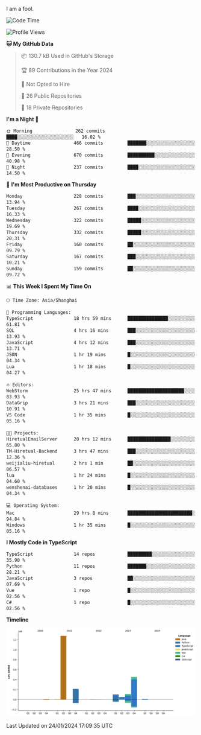 I am a fool.

<!--START_SECTION:waka-->
![Code Time](http://img.shields.io/badge/Code%20Time-1%2C144%20hrs%2057%20mins-blue)

![Profile Views](http://img.shields.io/badge/Profile%20Views-0-blue)

**🐱 My GitHub Data** 

> 📦 130.7 kB Used in GitHub's Storage 
 > 
> 🏆 89 Contributions in the Year 2024
 > 
> 🚫 Not Opted to Hire
 > 
> 📜 26 Public Repositories 
 > 
> 🔑 18 Private Repositories 
 > 
**I'm a Night 🦉** 

```text
🌞 Morning                262 commits         ████░░░░░░░░░░░░░░░░░░░░░   16.02 % 
🌆 Daytime                466 commits         ███████░░░░░░░░░░░░░░░░░░   28.50 % 
🌃 Evening                670 commits         ██████████░░░░░░░░░░░░░░░   40.98 % 
🌙 Night                  237 commits         ████░░░░░░░░░░░░░░░░░░░░░   14.50 % 
```
📅 **I'm Most Productive on Thursday** 

```text
Monday                   228 commits         ███░░░░░░░░░░░░░░░░░░░░░░   13.94 % 
Tuesday                  267 commits         ████░░░░░░░░░░░░░░░░░░░░░   16.33 % 
Wednesday                322 commits         █████░░░░░░░░░░░░░░░░░░░░   19.69 % 
Thursday                 332 commits         █████░░░░░░░░░░░░░░░░░░░░   20.31 % 
Friday                   160 commits         ██░░░░░░░░░░░░░░░░░░░░░░░   09.79 % 
Saturday                 167 commits         ███░░░░░░░░░░░░░░░░░░░░░░   10.21 % 
Sunday                   159 commits         ██░░░░░░░░░░░░░░░░░░░░░░░   09.72 % 
```


📊 **This Week I Spent My Time On** 

```text
🕑︎ Time Zone: Asia/Shanghai

💬 Programming Languages: 
TypeScript               18 hrs 59 mins      ███████████████░░░░░░░░░░   61.81 % 
SQL                      4 hrs 16 mins       ███░░░░░░░░░░░░░░░░░░░░░░   13.93 % 
JavaScript               4 hrs 12 mins       ███░░░░░░░░░░░░░░░░░░░░░░   13.71 % 
JSON                     1 hr 19 mins        █░░░░░░░░░░░░░░░░░░░░░░░░   04.34 % 
Lua                      1 hr 18 mins        █░░░░░░░░░░░░░░░░░░░░░░░░   04.27 % 

🔥 Editors: 
WebStorm                 25 hrs 47 mins      █████████████████████░░░░   83.93 % 
DataGrip                 3 hrs 21 mins       ███░░░░░░░░░░░░░░░░░░░░░░   10.91 % 
VS Code                  1 hr 35 mins        █░░░░░░░░░░░░░░░░░░░░░░░░   05.16 % 

🐱‍💻 Projects: 
HiretualEmailServer      20 hrs 12 mins      ████████████████░░░░░░░░░   65.80 % 
TM-Hiretual-Backend      3 hrs 47 mins       ███░░░░░░░░░░░░░░░░░░░░░░   12.36 % 
weijialiu-hiretual       2 hrs 1 min         ██░░░░░░░░░░░░░░░░░░░░░░░   06.57 % 
lua                      1 hr 24 mins        █░░░░░░░░░░░░░░░░░░░░░░░░   04.60 % 
wenshenai-databases      1 hr 20 mins        █░░░░░░░░░░░░░░░░░░░░░░░░   04.34 % 

💻 Operating System: 
Mac                      29 hrs 8 mins       ████████████████████████░   94.84 % 
Windows                  1 hr 35 mins        █░░░░░░░░░░░░░░░░░░░░░░░░   05.16 % 
```

**I Mostly Code in TypeScript** 

```text
TypeScript               14 repos            █████████░░░░░░░░░░░░░░░░   35.90 % 
Python                   11 repos            ███████░░░░░░░░░░░░░░░░░░   28.21 % 
JavaScript               3 repos             ██░░░░░░░░░░░░░░░░░░░░░░░   07.69 % 
Vue                      1 repo              █░░░░░░░░░░░░░░░░░░░░░░░░   02.56 % 
C#                       1 repo              █░░░░░░░░░░░░░░░░░░░░░░░░   02.56 % 
```



**Timeline**

![Lines of Code chart](https://raw.githubusercontent.com/VeejaLiu/VeejaLiu/master/assets/bar_graph.png)


 Last Updated on 24/01/2024 17:09:35 UTC
<!--END_SECTION:waka-->
